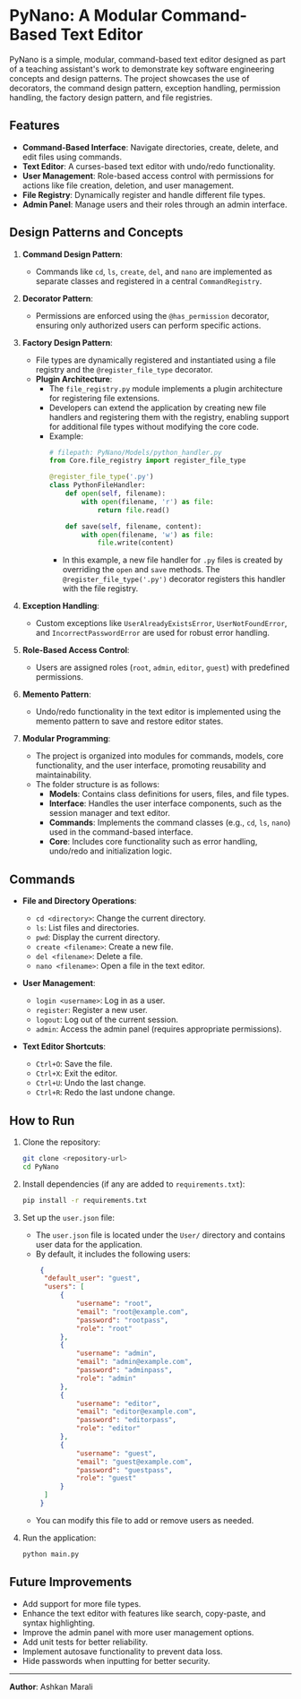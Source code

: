 # PyNano: A Modular Command-Based Text Editor

PyNano is a simple, modular, command-based text editor designed as part of a teaching assistant's work to demonstrate key software engineering concepts and design patterns. The project showcases the use of decorators, the command design pattern, exception handling, permission handling, the factory design pattern, and file registries.

## Features

- **Command-Based Interface**: Navigate directories, create, delete, and edit files using commands.
- **Text Editor**: A curses-based text editor with undo/redo functionality.
- **User Management**: Role-based access control with permissions for actions like file creation, deletion, and user management.
- **File Registry**: Dynamically register and handle different file types.
- **Admin Panel**: Manage users and their roles through an admin interface.

## Design Patterns and Concepts

1. **Command Design Pattern**:
   - Commands like `cd`, `ls`, `create`, `del`, and `nano` are implemented as separate classes and registered in a central `CommandRegistry`.

2. **Decorator Pattern**:
   - Permissions are enforced using the `@has_permission` decorator, ensuring only authorized users can perform specific actions.

3. **Factory Design Pattern**:
   - File types are dynamically registered and instantiated using a file registry and the `@register_file_type` decorator.
   - **Plugin Architecture**:
     - The `file_registry.py` module implements a plugin architecture for registering file extensions.
     - Developers can extend the application by creating new file handlers and registering them with the registry, enabling support for additional file types without modifying the core code.
     - Example:
       ```python
       # filepath: PyNano/Models/python_handler.py
       from Core.file_registry import register_file_type

       @register_file_type('.py')
       class PythonFileHandler:
           def open(self, filename):
               with open(filename, 'r') as file:
                   return file.read()

           def save(self, filename, content):
               with open(filename, 'w') as file:
                   file.write(content)
       ```
       - In this example, a new file handler for `.py` files is created by overriding the `open` and `save` methods. The `@register_file_type('.py')` decorator registers this handler with the file registry.

4. **Exception Handling**:
   - Custom exceptions like `UserAlreadyExistsError`, `UserNotFoundError`, and `IncorrectPasswordError` are used for robust error handling.

5. **Role-Based Access Control**:
   - Users are assigned roles (`root`, `admin`, `editor`, `guest`) with predefined permissions.

6. **Memento Pattern**:
   - Undo/redo functionality in the text editor is implemented using the memento pattern to save and restore editor states.

7. **Modular Programming**:
   - The project is organized into modules for commands, models, core functionality, and the user interface, promoting reusability and maintainability.
   - The folder structure is as follows:
     - **Models**: Contains class definitions for users, files, and file types.
     - **Interface**: Handles the user interface components, such as the session manager and text editor.
     - **Commands**: Implements the command classes (e.g., `cd`, `ls`, `nano`) used in the command-based interface.
     - **Core**: Includes core functionality such as error handling, undo/redo and initialization logic.

## Commands

- **File and Directory Operations**:
  - `cd <directory>`: Change the current directory.
  - `ls`: List files and directories.
  - `pwd`: Display the current directory.
  - `create <filename>`: Create a new file.
  - `del <filename>`: Delete a file.
  - `nano <filename>`: Open a file in the text editor.

- **User Management**:
  - `login <username>`: Log in as a user.
  - `register`: Register a new user.
  - `logout`: Log out of the current session.
  - `admin`: Access the admin panel (requires appropriate permissions).

- **Text Editor Shortcuts**:
  - `Ctrl+O`: Save the file.
  - `Ctrl+X`: Exit the editor.
  - `Ctrl+U`: Undo the last change.
  - `Ctrl+R`: Redo the last undone change.

## How to Run

1. Clone the repository:
   ```bash
   git clone <repository-url>
   cd PyNano
   ```

2. Install dependencies (if any are added to `requirements.txt`):
   ```bash
   pip install -r requirements.txt
   ```

3. Set up the `user.json` file:
   - The `user.json` file is located under the `User/` directory and contains user data for the application.
   - By default, it includes the following users:
     ```json
      {
       "default_user": "guest",
       "users": [
           {
               "username": "root",
               "email": "root@example.com",
               "password": "rootpass",
               "role": "root"
           },
           {
               "username": "admin",
               "email": "admin@example.com",
               "password": "adminpass",
               "role": "admin"
           },
           {
               "username": "editor",
               "email": "editor@example.com",
               "password": "editorpass",
               "role": "editor"
           },
           {
               "username": "guest",
               "email": "guest@example.com",
               "password": "guestpass",
               "role": "guest"
           }
       ]
      }
     ```
   - You can modify this file to add or remove users as needed.

4. Run the application:
   ```bash
   python main.py
   ```

## Future Improvements

- Add support for more file types.
- Enhance the text editor with features like search, copy-paste, and syntax highlighting.
- Improve the admin panel with more user management options.
- Add unit tests for better reliability.
- Implement autosave functionality to prevent data loss.
- Hide passwords when inputting for better security.

---
**Author**: Ashkan Marali
